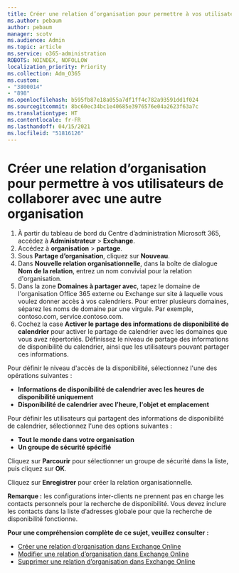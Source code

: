 ```yaml
---
title: Créer une relation d’organisation pour permettre à vos utilisateurs de collaborer avec une autre organisation
ms.author: pebaum
author: pebaum
manager: scotv
ms.audience: Admin
ms.topic: article
ms.service: o365-administration
ROBOTS: NOINDEX, NOFOLLOW
localization_priority: Priority
ms.collection: Adm_O365
ms.custom:
- "3800014"
- "898"
ms.openlocfilehash: b595fb87e18a055a7df1ff4c782a93591dd1f024
ms.sourcegitcommit: 8bc60ec34bc1e40685e3976576e04a2623f63a7c
ms.translationtype: HT
ms.contentlocale: fr-FR
ms.lasthandoff: 04/15/2021
ms.locfileid: "51816126"
---
```

# <a name="create-an-organization-relationship-to-allow-your-users-to-collaborate-with-another-organization"></a>Créer une relation d’organisation pour permettre à vos utilisateurs de collaborer avec une autre organisation

1. À partir du tableau de bord du Centre d’administration Microsoft 365, accédez à **Administrateur** > **Exchange**.
2. Accédez à **organisation** > **partage**.
3. Sous **Partage d’organisation**, cliquez sur **Nouveau**.
4. Dans **Nouvelle relation organisationnelle**, dans la boîte de dialogue **Nom de la relation**, entrez un nom convivial pour la relation d'organisation.
5. Dans la zone **Domaines à partager avec**, tapez le domaine de l'organisation Office 365 externe ou Exchange sur site à laquelle vous voulez donner accès à vos calendriers. Pour entrer plusieurs domaines, séparez les noms de domaine par une virgule. Par exemple, contoso.com, service.contoso.com.
6. Cochez la case **Activer le partage des informations de disponibilité de calendrier** pour activer le partage de calendrier avec les domaines que vous avez répertoriés. Définissez le niveau de partage des informations de disponibilité du calendrier, ainsi que les utilisateurs pouvant partager ces informations.  

Pour définir le niveau d'accès de la disponibilité, sélectionnez l'une des opérations suivantes :

- **Informations de disponibilité de calendrier avec les heures de disponibilité uniquement**
- **Disponibilité de calendrier avec l’heure, l'objet et emplacement**  

 Pour définir les utilisateurs qui partagent des informations de disponibilité de calendrier, sélectionnez l'une des options suivantes :

- **Tout le monde dans votre organisation**
- **Un groupe de sécurité spécifié**  

Cliquez sur **Parcourir** pour sélectionner un groupe de sécurité dans la liste, puis cliquez sur **OK**.

Cliquez sur **Enregistrer** pour créer la relation organisationnelle.  

**Remarque :** les configurations inter-clients ne prennent pas en charge les contacts personnels pour la recherche de disponibilité. Vous devez inclure les contacts dans la liste d’adresses globale pour que la recherche de disponibilité fonctionne.

**Pour une compréhension complète de ce sujet, veuillez consulter :**

- [Créer une relation d’organisation dans Exchange Online](https://docs.microsoft.com/exchange/sharing/organization-relationships/create-an-organization-relationship)
- [Modifier une relation d’organisation dans Exchange Online](https://docs.microsoft.com/exchange/sharing/organization-relationships/modify-an-organization-relationship)
- [Supprimer une relation d’organisation dans Exchange Online](https://docs.microsoft.com/exchange/sharing/organization-relationships/remove-an-organization-relationship)
